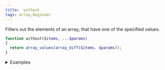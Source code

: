 ```yaml
---
title:  without
tags: array,beginner
---
```

Filters out the elements of an array, that have one of the specified values.

```php
function without($items, ...$params)
{
  return array_values(array_diff($items, $params));
}
```

<details>
<summary>Examples</summary>

```php
without([2, 1, 2, 3], 1, 2); // [3]
```

</details>
